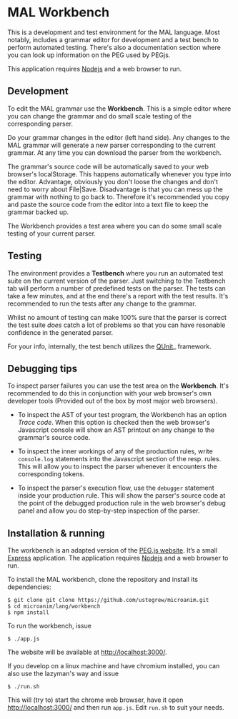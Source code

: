 # MAL Workbench

This is a development and test environment for the MAL language. Most notably, includes 
a grammar editor for development and a test bench to perform automated testing. There's 
also a documentation section where you can look up information on the PEG used by PEGjs. 

This application requires [Nodejs](https://nodejs.org/en/) and a web browser to run. 


## Development

To edit the MAL grammar use the **Workbench**. This is a simple editor where you can change the 
grammar and do small scale testing of the corresponding parser.

Do your grammar changes in the editor (left hand side). Any changes to the MAL grammar 
will generate a new parser corresponding to the current grammar. At any time you can 
download the parser from the workbench. 

The grammar's source code will be automatically saved to your web browser's localStorage.
This happens automatically whenever you type into the editor. Advantage, obviously you 
don't loose the changes and don't need to worry about File|Save. Disadvantage is 
that you can mess up the grammar with nothing to go back to. Therefore it's recommended 
you copy and paste the source code from the editor into a text file to keep the grammar 
backed up.

The Workbench provides a test area where you can do some small scale testing of your 
current parser.


## Testing

The environment provides a **Testbench** where you run an automated test suite on the current 
version of the parser. Just switching to the Testbench tab will perform a number of predefined 
tests on the parser. The tests can take a few minutes, and at the end there's a report 
with the test results. It's recommended to run the tests after any change to the grammar.

Whilst no amount of testing can make 100% sure that the parser is correct the test suite 
*does* catch a lot of problems so that you can have resonable confidence in the generated parser.

For your info, internally, the test bench utilizes the [QUnit](https://qunitjs.com/)_ framework.


## Debugging tips ##

To inspect parser failures you can use the test area on the **Workbench**. It's recommended to do
this in conjunction with your web browser's own developer tools (Provided out of the box by 
most major web browsers). 

* To inspect the AST of your test program, the Workbench has an option _Trace code_. When this
  option is checked then the web browser's Javascript console will show an AST printout on any
  change to the grammar's source code.

* To inspect the inner workings of any of the production rules, write `console.log` statements
  into the Javascript section of the resp. rules. This will allow you to inspect the parser
  whenever it encounters the corresponding tokens.

* To inspect the parser's execution flow, use the `debugger` statement inside your production 
  rule. This will show the parser's source code at the point of the debugged production rule 
  in the web browser's debug panel and allow you do step-by-step inspection of the parser.


## Installation & running ##

The workbench is an adapted version of the [PEG.js website](http://pegjs.org). 
It’s a small [Express](http://expressjs.com/) application. The application
requires [Nodejs](https://nodejs.org/en/) and a web browser to run. 

To install the MAL workbench, clone the repository and install its dependencies:

    $ git clone git clone https://github.com/ustegrew/microanim.git
    $ cd microanim/lang/workbench
    $ npm install
    
To run the workbench, issue

    $ ./app.js
        
The website will be available at <http://localhost:3000/>.

If you develop on a linux machine and have chromium installed, you can also use the 
lazyman's way and issue

    $ ./run.sh
    
This will (try to) start the chrome web browser, have it open <http://localhost:3000/>
and then run `app.js`. Edit `run.sh` to suit your needs.
